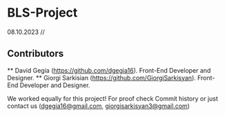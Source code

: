 # BLS-Project

08.10.2023 //

## Contributors

** David Gegia (https://github.com/dgegia16). Front-End Developer and Designer.
** Giorgi Sarkisian (https://github.com/GiorgiSarkisyan). Front-End Developer and Designer. 

We worked equally for this project! For proof check Commit history or just contact us (dgegia16@gmail.com, giorgisarkisyan3@gmail.com)

